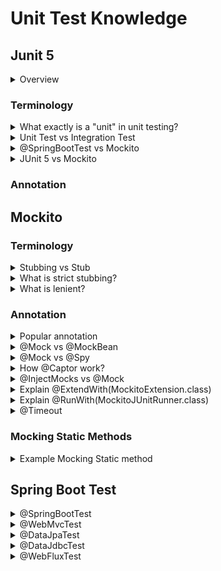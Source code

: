 # Unit Test Knowledge
## Junit 5
<details>
  <summary>Overview</summary>
  <br/>
  
  ![](images/detailed_JUnit_5_architecture.png)
  
  Ref: https://nipafx.dev/junit-5-architecture-jupiter/
  
</details>

### Terminology
<details>
  <summary>What exactly is a "unit" in unit testing?</summary>
  <br/>
  
   A unit is "the smallest piece of the code that can be usefully tested".
  
</details>
<details>
  <summary>Unit Test vs Integration Test</summary>
  <br/>
  
  **Unit Test**
  
  A unit test covers a single “**unit**”, where a unit commonly is a single class.
  
  **Integration Test**
  
  An integration test can be any of the following:
  
  + A test that covers multiple “units”. It tests the interaction between two or more classes
  + A test that covers multiple layers, might cover the interaction between a business service and the persistence layer, for instance.
  + A test that covers the whole path through the application. We send a request to the application and check that it responds correctly and has changed the database state according to our expectations.
  
</details>
<details>
  <summary>@SpringBootTest vs Mockito</summary>
  <br/>
  
  In my opinion, even we're using a mocked bean, but we're still running within spring context and for me this is an **integration test**(a unit test doesn't need any spring context to run within).
  
  With unit testing  just use **Mockito** or another framework that doesn’t need spring context(`@SpringBootTest`). When writing a test for a service class to test some calculation logic, we don’t need spring context and this is a **PURE** unit test.
  
  When running a test in spring context, this is considered an integration test even if you're using `@MockBean`.
  
  Ref: https://stackoverflow.com/questions/54658563/unit-test-or-integration-test-in-spring-boot
</details>
<details>
  <summary>JUnit 5 vs Mockito</summary>
  <br/>

  JUnit 5 focuses on writing and running tests, while Mockito focuses on creating and managing mock objects.

  **JUnit 5**
  + Uses annotations like `@Test`, `@BeforeEach`, `@AfterEach` to define test methods and lifecycle methods.
  + Provides methods to assert conditions in your tests, such as `assertEquals()`, `assertTrue()`, and `assertNull()`.

  **Mockito**
  + Allows creating mock objects to mimic the behavior of real objects.
  + Defines the behavior of mock objects.
  
</details>

### Annotation

## Mockito

### Terminology
<details>
  <summary>Stubbing vs Stub</summary>
  <br/>

  **Stub:**
  + A stub is a mock object that has been configured to return specific values or perform specific actions when certain methods are called.
  
  ```
  @Test
  void getUser_success() {
    UserDao userDao = Mockito.mock(UserDao.class); // Create a stub for the UserDAO
  }
  ```

  **Stubbing:**
  + Stubbing is the process of defining the behavior of a mock object’s method. When you stub a method, you specify what it should return when called with certain arguments.
  + The act of using fake objects.

  **Example:**
  ```
  when(mockObject.someMethod()).thenReturn(someValue);
  ```
</details>

<details>
  <summary>What is strict stubbing?</summary>
  <br/>
  
  + Strict stubbing in Mockito is a feature designed to make your tests cleaner and more maintainable. Strict stubbing is enabled by default in _Mockito 3.0 and later_

  **Features of Strict Stubbing:**
  + Detects Unused Stubs
  + Argument Mismatch Detection

  _Example:_

  ```
  // Stubbing a method
  when(mockObject.someMethod()).thenReturn(someValue);
  
  // If someMethod() is never called in the test, Mockito will throw an UnnecessaryStubbingException
  ```
</details>

<details>
  <summary>What is lenient?</summary>
  <br/>
  
  
</details>

### Annotation
<details>
  <summary>Popular annotation</summary>
  <br/>
  
  Annotation | Description |
  --- | --- |
  @Mock | Use to create and inject mocked instances without having to call `Mockito.mock` manually. |
  @Spy | Part of the object will be mocked and part will use real method invocations. |
  @Captor | To capture **arguments** that are passed to the methods of mocked objects.  |
  @InjectMocks | Creates an instance of the class and injects the mocks that are created with the `@Mock` (or `@Spy`). |

  
</details>
<details>
  <summary>@Mock vs @MockBean</summary>
  <br/>
  
  **@Mock**
  
  This annotation is a shorthand for the `Mockito.mock()` method. The `Mockito.mock()` method allows us to create a mock object of a class or an interface. 
  
  **@MockBean**
  
  Use the `@MockBean` to add mock objects to the _Spring application context_.
   
  Ref: https://www.baeldung.com/java-spring-mockito-mock-mockbean
  
</details>
<details>
  <summary>@Mock vs @Spy</summary>
  <br/>
  
  `@Mock`

  + **Purpose:** Creates a mock object that simulates the behavior of a real object.
  + **Behavior:** By default, all methods of the mock return default values (e.g., null for objects, 0 for integers).

  _Example:_
  ```
  @Mock
  List<String> mockedList;
  
  @Test
  public void testMock() {
      mockedList.add("one");
      Mockito.verify(mockedList).add("one");
      assertEquals(0, mockedList.size()); // size is still 0 because it's a mock
  }
  ```
  
  `@Spy`
  
  + **Purpose:** Creates a spy object that wraps a real instance of the class.
  + **Behavior:** By default, all methods of the spy call the real methods unless they are stubbed.

  _Example:_
  ```
  @Spy
  List<String> spyList = new ArrayList<>();

  @Test
  public void testSpy() {
      spyList.add("one");
      spyList.add("two");

      verify(spyList).add("one");
      verify(spyList).add("two");

      assertEquals(2, spyList.size());
      assertEquals("one", spyList.get(0));
      assertEquals("two", spyList.get(1));
  }
  ```

  ```
  @Spy
  MyService myService = new MyService();

  @InjectMocks
  MyController myController;

  @Test
  public void testServiceSpy() {
      doReturn("Mocked Response").when(myService).someMethod();

      String response = myController.handleRequest();

      assertEquals("Mocked Response", response);
      assertEquals("Another Real Response", anotherResponse); // This will call the real method
      verify(myService).someMethod();
      verify(myService).anotherMethod();
  }

  class MyService {
      public String someMethod() {
          return "Real Response";
      }
  
      public String anotherMethod() {
          return "Another Real Response";
      }
  }

  class MyController {
      private final MyService myService;
  
      public String handleRequest() {
          return myService.someMethod();
      }
  }
  ```
  + In this example, The someMethod is stubbed to return a mocked response, while other methods of MyService can still be called normally.
  
</details>
<details>
  <summary>How @Captor work?</summary>
  <br/>

  + The `@Captor` annotation in Mockito is used to create an instance of `ArgumentCaptor`, which allows you to capture arguments passed to methods during testing. This is useful when you want to inspect the arguments that were passed to a method call.
  + You use the `capture(` method of ArgumentCaptor in conjunction with `verify()` to capture the arguments passed to a method.

  _Example:_

  ```
  public class NotificationService {
      private final MessageSender messageSender;
  
      public void sendNotification(String recipient, String message) {
          Message msg = new Message(recipient, message);
          messageSender.send(msg);
      }
  }
  ```

  ```
  public interface MessageSender {
      void send(Message message);
  }
  ```
  ```
  public class Message {
      private String recipient;
      private String content;
  
      ...
  }
  ```
  ```
  @ExtendWith(MockitoExtension.class)
  public class NotificationServiceTest {
  
      @Mock
      MessageSender messageSender;
  
      @InjectMocks
      NotificationService notificationService;
  
      @Captor
      ArgumentCaptor<Message> messageCaptor;
  
      @Test
      public void testSendNotification() {
          // Act
          notificationService.sendNotification("user@example.com", "Hello, User!");
  
          // Capture the argument
          verify(messageSender).send(messageCaptor.capture());
          Message capturedMessage = messageCaptor.getValue();
  
          // Assert
          assertEquals("user@example.com", capturedMessage.getRecipient());
          assertEquals("Hello, User!", capturedMessage.getContent());
      }
  }
  ```
  
</details>
<details>
  <summary>@InjectMocks vs @Mock</summary>
  <br/>

  `@InjectMocks`:

  + Used to create a mock object of the class under test. Classes have `@Mock` or `@Spy` will Automatically injects to class hold `@InjectMocks`.

  `@Mock`:
  
  + Used to create a mock object of any class.

  
</details>
<details>
  <summary>Explain @ExtendWith(MockitoExtension.class)</summary>
  <br/>

  + `@ExtendWith(MockitoExtension.class)` is a JUnit 5 annotation that enables the use of Mockito's features within your test classes.
  + Any fields in the test class annotated with `@Mock`, `@Spy`, `@InjectMocks`, or `@Captor` are automatically initialized before each test method runs.
  + You don’t need to manually call` MockitoAnnotations.initMocks(this)` in a `@Before` method.

  _Note: Manual Initialization_

  + We can manually initialize your mocks using `MockitoAnnotations.initMocks(this)` in a `@BeforeEach` method:

  ```
  public class UserServiceTest {
    @Mock
    private UserRepository userRepository;

    @InjectMocks
    private UserService userService;

    @BeforeEach
    public void init() {
        MockitoAnnotations.initMocks(this);
    }

    @Test
    public void testFindUser() {
        // Test logic here
    }
  }
  ```
  
</details>
<details>
  <summary>Explain @RunWith(MockitoJUnitRunner.class)</summary>
  <br/>

  + The @RunWith(MockitoJUnitRunner.class) annotation is used in JUnit 4 to integrate Mockito.
  + It automatically initializes mocks, spies, and other Mockito features.
  
</details>
<details>
  <summary>@Timeout</summary>
  <br/>

  It allows you to specify a maximum time limit for a test method. If the test method exceeds this time limit, the test will fail automatically. We can apply `@Timeout` at the _method level_, _class level_, or even to individual test cases within _parameterized tests_.

  **Benefits:**
  + Helps identify and prevent long-running tests.
  + Ensures that tests complete within a reasonable time frame.

  _Example:_
  ```
  @Timeout(value = 5, unit = TimeUnit.SECONDS)
  public class TimeoutTest {
  
      @Test
      void testMethodOne() throws InterruptedException {
          TimeUnit.SECONDS.sleep(6); // This will fail
      }

      @Test
      void testMethodTwo() throws InterruptedException {
          TimeUnit.SECONDS.sleep(4); // This will pass
      }
  }
  ```

  ```
  @Test
  @Timeout(value = 5, unit = TimeUnit.SECONDS)
  void testWithTimeout() throws InterruptedException {
      // Simulate a long-running task
      TimeUnit.SECONDS.sleep(10);
  }
  ```
  
</details>

### Mocking Static Methods
<details>
  <summary>Example Mocking Static method</summary>
  <br/>

  Static methods in Java are methods that belong to the class rather than an instance of the class. They can be called without creating an object of the class. Mocking static methods in Mockito allows you to control and verify the behavior of these methods during testing.

  **Common Use Cases:**
  + Utility Classes
  + Complex Static Methods
  + Specific return for getting current time, date methods 

  **How to use Mocking Static Methods:**
  + Ensure you have the mockito-inline dependency in your pom.xml

  ```
  <dependency>
      <groupId>org.mockito</groupId>
      <artifactId>mockito-inline</artifactId>
      <version>4.6.1</version>
      <scope>test</scope>
  </dependency>
  ```
  ```
  @Test
  void testMockStaticMethod() {
      // Define the specific date and time to return
      LocalDateTime fixedDateTime = LocalDateTime.of(2024, 10, 2, 12, 0);

      // Mock the static method
      try (MockedStatic<LocalDateTime> mockedLocalDateTime = mockStatic(LocalDateTime.class)) {
          mockedLocalDateTime.when(LocalDateTime::now).thenReturn(fixedDateTime);

          // Call the static method and verify the result
          assertEquals(fixedDateTime, LocalDateTime.now());

          // Verify the static method was called
          mockedLocalDateTime.verify(LocalDateTime::now);
      }
      // Outside the try-with-resources block, the original behavior is restored
      assertNotEquals(fixedDateTime, LocalDateTime.now());
  }
  ```
  
</details>

## Spring Boot Test

<details>
  <summary>@SpringBootTest</summary>
  <br/>
  
  Spring Boot provides the `@SpringBootTest` annotation which we can use to create an application context containing all the objects we need for all of the test types.
  
  The @SpringBootTest annotation loads the complete Spring application context.
  
  _However, that overusing `@SpringBootTest` might lead to very long-running test suites._
  
  Ref: https://reflectoring.io/spring-boot-test/
  
</details>
<details>
  <summary>@WebMvcTest</summary>
  <br/>
  
</details>
<details>
  <summary>@DataJpaTest</summary>
  <br/>
  
</details>
<details>
  <summary>@DataJdbcTest</summary>
  <br/>
  
</details>
<details>
  <summary>@WebFluxTest</summary>
  <br/>
  
</details>

